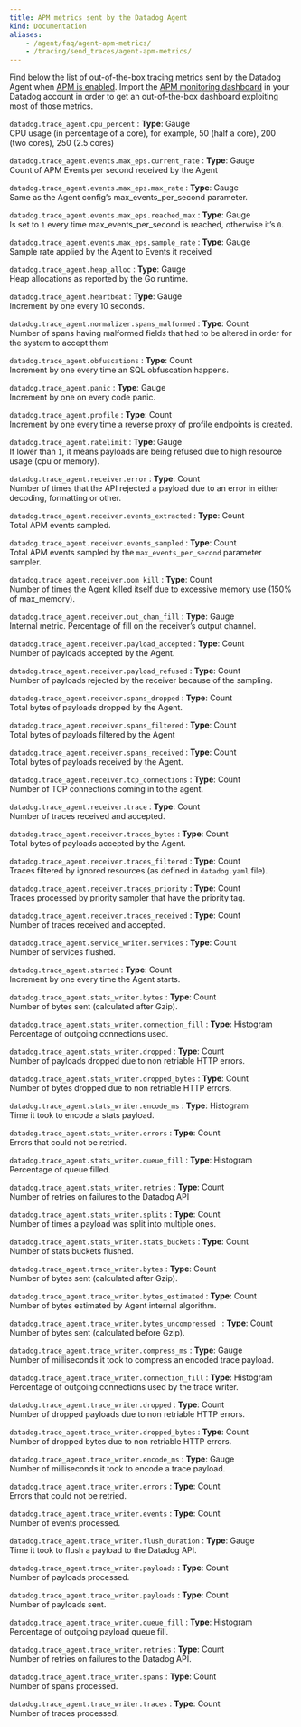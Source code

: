 ```yaml
---
title: APM metrics sent by the Datadog Agent
kind: Documentation
aliases:
    - /agent/faq/agent-apm-metrics/
    - /tracing/send_traces/agent-apm-metrics/
---
```


Find below the list of out-of-the-box tracing metrics sent by the Datadog Agent when [APM is enabled][1]. Import the [APM monitoring dashboard][2] in your Datadog account in order to get an out-of-the-box dashboard exploiting most of those metrics.



`datadog.trace_agent.cpu_percent`
: **Type**: Gauge<br>
CPU usage (in percentage of a core), for example, 50 (half a core), 200 (two cores), 250 (2.5 cores)

`datadog.trace_agent.events.max_eps.current_rate`
: **Type**: Gauge<br>
Count of APM Events per second received by the Agent

`datadog.trace_agent.events.max_eps.max_rate`
: **Type**: Gauge<br>
Same as the Agent config’s max_events_per_second parameter.

`datadog.trace_agent.events.max_eps.reached_max`
: **Type**: Gauge<br>
Is set to `1` every time max_events_per_second is reached, otherwise it’s `0`.

`datadog.trace_agent.events.max_eps.sample_rate`
: **Type**: Gauge<br>
Sample rate applied by the Agent to Events it received

`datadog.trace_agent.heap_alloc`
: **Type**: Gauge<br>
Heap allocations as reported by the Go runtime.

`datadog.trace_agent.heartbeat`
: **Type**: Gauge<br>
Increment by one every 10 seconds.

`datadog.trace_agent.normalizer.spans_malformed`
: **Type**: Count<br>
Number of spans having malformed fields that had to be altered in order for the system to accept them

`datadog.trace_agent.obfuscations`
: **Type**: Count<br>
Increment by one every time an SQL obfuscation happens.

`datadog.trace_agent.panic`
: **Type**: Gauge<br>
Increment by one on every code panic.

`datadog.trace_agent.profile`
: **Type**: Count<br>
Increment by one every time a reverse proxy of profile endpoints is created.

`datadog.trace_agent.ratelimit`
: **Type**: Gauge<br>
If lower than `1`, it means payloads are being refused due to high resource usage (cpu or memory).

`datadog.trace_agent.receiver.error`
: **Type**: Count<br>
Number of times that the API rejected a payload due to an error in either decoding, formatting or other.

`datadog.trace_agent.receiver.events_extracted`
: **Type**: Count<br>
Total APM events sampled.

`datadog.trace_agent.receiver.events_sampled`
: **Type**: Count<br>
Total APM events sampled by the `max_events_per_second` parameter sampler.

`datadog.trace_agent.receiver.oom_kill`
: **Type**: Count<br>
Number of times the Agent killed itself due to excessive memory use (150% of max_memory).

`datadog.trace_agent.receiver.out_chan_fill`
: **Type**: Gauge<br>
Internal metric. Percentage of fill on the receiver’s output channel.

`datadog.trace_agent.receiver.payload_accepted`
: **Type**: Count<br>
Number of payloads accepted by the Agent.

`datadog.trace_agent.receiver.payload_refused`
: **Type**: Count<br>
Number of payloads rejected by the receiver because of the sampling.

`datadog.trace_agent.receiver.spans_dropped`
: **Type**: Count<br>
Total bytes of payloads dropped by the Agent.

`datadog.trace_agent.receiver.spans_filtered`
: **Type**: Count<br>
Total bytes of payloads filtered by the Agent

`datadog.trace_agent.receiver.spans_received`
: **Type**: Count<br>
Total bytes of payloads received by the Agent.

`datadog.trace_agent.receiver.tcp_connections`
: **Type**: Count<br>
Number of TCP connections coming in to the agent.

`datadog.trace_agent.receiver.trace`
: **Type**: Count<br>
Number of traces received and accepted.

`datadog.trace_agent.receiver.traces_bytes`
: **Type**: Count<br>
Total bytes of payloads accepted by the Agent.

`datadog.trace_agent.receiver.traces_filtered`
: **Type**: Count<br>
Traces filtered by ignored resources (as defined in `datadog.yaml` file).

`datadog.trace_agent.receiver.traces_priority`
: **Type**: Count<br>
Traces processed by priority sampler that have the priority tag.

`datadog.trace_agent.receiver.traces_received`
: **Type**: Count<br>
Number of traces received and accepted.

`datadog.trace_agent.service_writer.services`
: **Type**: Count<br>
Number of services flushed.

`datadog.trace_agent.started`
: **Type**: Count<br>
Increment by one every time the Agent starts.

`datadog.trace_agent.stats_writer.bytes`
: **Type**: Count<br>
Number of bytes sent (calculated after Gzip).

`datadog.trace_agent.stats_writer.connection_fill`
: **Type**: Histogram <br>
Percentage of outgoing connections used.

`datadog.trace_agent.stats_writer.dropped`
: **Type**: Count<br>
Number of payloads dropped due to non retriable HTTP errors.

`datadog.trace_agent.stats_writer.dropped_bytes`
: **Type**: Count<br>
Number of bytes dropped due to non retriable HTTP errors.

`datadog.trace_agent.stats_writer.encode_ms`
: **Type**: Histogram <br>
Time it took to encode a stats payload.

`datadog.trace_agent.stats_writer.errors`
: **Type**: Count<br>
Errors that could not be retried.

`datadog.trace_agent.stats_writer.queue_fill`
: **Type**: Histogram <br>
Percentage of queue filled.

`datadog.trace_agent.stats_writer.retries`
: **Type**: Count<br>
Number of retries on failures to the Datadog API

`datadog.trace_agent.stats_writer.splits`
: **Type**: Count<br>
Number of times a payload was split into multiple ones.

`datadog.trace_agent.stats_writer.stats_buckets`
: **Type**: Count<br>
Number of stats buckets flushed.

`datadog.trace_agent.trace_writer.bytes`
: **Type**: Count<br>
Number of bytes sent (calculated after Gzip).

`datadog.trace_agent.trace_writer.bytes_estimated`
: **Type**: Count<br>
Number of bytes estimated by Agent internal algorithm.

`datadog.trace_agent.trace_writer.bytes_uncompressed `
: **Type**: Count<br>
Number of bytes sent (calculated before Gzip).

`datadog.trace_agent.trace_writer.compress_ms`
: **Type**: Gauge<br>
Number of milliseconds it took to compress an encoded trace payload.

`datadog.trace_agent.trace_writer.connection_fill`
: **Type**: Histogram <br>
Percentage of outgoing connections used by the trace writer.

`datadog.trace_agent.trace_writer.dropped`
: **Type**: Count<br>
Number of dropped payloads due to non retriable HTTP errors.

`datadog.trace_agent.trace_writer.dropped_bytes`
: **Type**: Count<br>
Number of dropped bytes due to non retriable HTTP errors.

`datadog.trace_agent.trace_writer.encode_ms`
: **Type**: Gauge<br>
Number of milliseconds it took to encode a trace payload.

`datadog.trace_agent.trace_writer.errors`
: **Type**: Count<br>
Errors that could not be retried.

`datadog.trace_agent.trace_writer.events`
: **Type**: Count<br>
Number of events processed.

`datadog.trace_agent.trace_writer.flush_duration`
: **Type**: Gauge<br>
Time it took to flush a payload to the Datadog API.

`datadog.trace_agent.trace_writer.payloads`
: **Type**: Count<br>
Number of payloads processed.

`datadog.trace_agent.trace_writer.payloads`
: **Type**: Count<br>
Number of payloads sent.

`datadog.trace_agent.trace_writer.queue_fill`
: **Type**: Histogram <br>
Percentage of outgoing payload queue fill.

`datadog.trace_agent.trace_writer.retries`
: **Type**: Count<br>
Number of retries on failures to the Datadog API.

`datadog.trace_agent.trace_writer.spans`
: **Type**: Count<br>
Number of spans processed.

`datadog.trace_agent.trace_writer.traces`
: **Type**: Count<br>
Number of traces processed.

[1]: /tracing/setup/
[2]: /resources/json/APM_monitoring_dashboard.json
